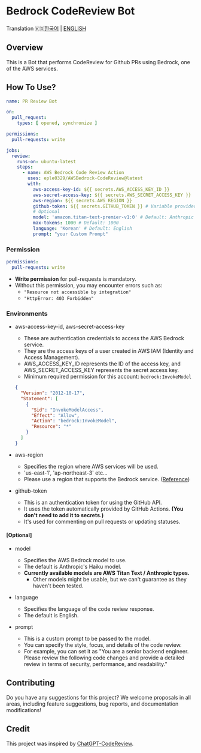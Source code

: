 # Bedrock CodeReview Bot

Translation
🇰🇷[한국어](https://github.com/eple0329/AWSBedrock-CodeReview/blob/main/README-KO.md) | [ENGLISH](https://github.com/eple0329/AWSBedrock-CodeReview/blob/main/README.md)

## Overview

This is a Bot that performs CodeReview for Github PRs using Bedrock, one of the AWS services.

## How To Use?

```yml
name: PR Review Bot

on:
  pull_request:
    types: [ opened, synchronize ]

permissions:
  pull-requests: write

jobs:
  review:
    runs-on: ubuntu-latest
    steps:
      - name: AWS Bedrock Code Review Action
        uses: eple0329/AWSBedrock-CodeReview@latest
        with:
          aws-access-key-id: ${{ secrets.AWS_ACCESS_KEY_ID }}
          aws-secret-access-key: ${{ secrets.AWS_SECRET_ACCESS_KEY }}
          aws-region: ${{ secrets.AWS_REGION }}
          github-token: ${{ secrets.GITHUB_TOKEN }} # Variable provided by default in Github
          # Optional
          model: 'amazon.titan-text-premier-v1:0' # Default: Anthropic Haiku
          max-tokens: 1000 # Default: 1000
          language: 'Korean' # Default: English
          prompt: "your Custom Prompt"
```

### Permission

```yml
permissions:
  pull-requests: write
```

- **Write permission** for pull-requests is mandatory.
- Without this permission, you may encounter errors such as:
    - `"Resource not accessible by integration"`
    - `"HttpError: 403 Forbidden"`

### Environments

- aws-access-key-id, aws-secret-access-key
    - These are authentication credentials to access the AWS Bedrock service.
    - They are the access keys of a user created in AWS IAM (Identity and Access Management).
    - AWS_ACCESS_KEY_ID represents the ID of the access key, and AWS_SECRET_ACCESS_KEY represents the secret access key.
    - Minimum required permission for this account: `bedrock:InvokeModel`

  ```json
  {
    "Version": "2012-10-17",
    "Statement": [
      {
        "Sid": "InvokeModelAccess",
        "Effect": "Allow",
        "Action": "bedrock:InvokeModel",
        "Resource": "*"
      }
    ]
  }
  ```

- aws-region
    - Specifies the region where AWS services will be used.
    - 'us-east-1', 'ap-northeast-3' etc...
    - Please use a region that supports the Bedrock service. ([Reference](https://docs.aws.amazon.com/bedrock/latest/userguide/bedrock-regions.html))

- github-token
    - This is an authentication token for using the GitHub API.
    - It uses the token automatically provided by GitHub Actions. **(You don't need to add it to secrets.)**
    - It's used for commenting on pull requests or updating statuses.

#### [Optional]

- model
    - Specifies the AWS Bedrock model to use.
    - The default is Anthropic's Haiku model.
    - **Currently available models are AWS Titan Text / Anthropic types.**
        - Other models might be usable, but we can't guarantee as they haven't been tested.
- language
    - Specifies the language of the code review response.
    - The default is English.

- prompt
    - This is a custom prompt to be passed to the model.
    - You can specify the style, focus, and details of the code review.
    - For example, you can set it as "You are a senior backend engineer. Please review the following code changes and
      provide a detailed review in terms of security, performance, and readability."

## Contributing

Do you have any suggestions for this project? We welcome proposals in all areas, including feature suggestions, bug
reports, and documentation modifications!

## Credit

This project was inspired by [ChatGPT-CodeReview](https://github.com/anc95/ChatGPT-CodeReview).